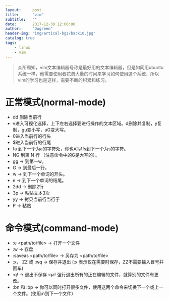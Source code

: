```yaml
---
layout:     post
title:      "vim"
subtitle:   ""
date:       2017-12-30 12:00:00
author:     "Dugreen"
header-img: "img/artical-bgs/back10.jpg"
catalog: true
tags:
    - linux
    - vim
---
```


> 众所周知，vim文本编辑器号称是最好用的文本编辑器，但是如同用ubuntu系统一样，他需要使用者花费大量的时间来学习如何使用这个系统，所以vim的学习也是这样，需要不断的积累和练习。

# 正常模式(normal-mode) 

* dd 删除当前行
* v进入可视化选择，上下左右选择要进行操作的文本区域。d删除并复制，y复制，gu变小写，uG变大写。
* 0进入当前行的行头
* $进入当前行的行尾
* fa 到下一个为a的字符处，你也可以fs到下一个为s的字符。
* NG 到第 N 行 （注意命令中的G是大写的）。
* gg → 到第一w。
* G → 到最后一行。
* w → 到下一个单词的开头。
* e → 到下一个单词的结尾。
* 2dd → 删除2行
* 3p → 粘贴文本3次
* yy → 拷贝当前行当行于
* P → 粘贴

# 命令模式(command-mode)

* :e <path/to/file> → 打开一个文件
* :w → 存盘
* :saveas <path/to/file> → 另存为 <path/to/file>
* :x， ZZ 或 :wq → 保存并退出 (:x 表示仅在需要时保存，ZZ不需要输入冒号并回车)
* :q! → 退出不保存 :qa! 强行退出所有的正在编辑的文件，就算别的文件有更改。
* :bn 和 :bp → 你可以同时打开很多文件，使用这两个命令来切换下一个或上一个文件。(使用:n到下一个文件）



